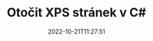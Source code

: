 ---
############################# Static ############################
layout: "auto-gen-merger"
date: 2022-10-21T11:27:51
draft: false
otherformats: pdf tex epub

############################# Head ############################
head_title: "Otočit XPS stránky v C# – Otočit v úhlu 90, 180, 270"
head_description: "Otočte konkrétní nebo všechny stránky dokumentu souboru XPS v úhlu otočení 90, 180, 270 pomocí rozhraní API pro slučování dokumentů."

############################# Header ############################
title: "Otočit XPS stránek v C#"
description: "Otočte XPS stránky pomocí několika řádků kódu .NET."
bg_image: "https://cms.admin.containerize.com/templates/aspose/App_Themes/V3/images/bg/header1.png"
bg_overlay: false
button:
    enable: true
    icon: "fas fa-arrow-down"
    label: "Stáhněte si zkušební verzi zdarma"
    link: "https://downloads.groupdocs.com/merger/net"

############################# SubMenu ############################
submenu:
    enable: true

    left:
        img_alt: "GroupDocs.Merger for .NET"
        image: "https://cms.admin.containerize.com/templates/groupdocs/images/product-logos/90x90-noborder/groupdocs-merger-net.png"
        product: "GroupDocs.Merger"
        platform: ".NET"

    middle:
        button:

            # button loop
            - link: "https://apireference.groupdocs.com/merger/net"
              text: "Reference API"

            # button loop
            - link: "https://github.com/groupdocs-merger"
              text: "Příklady kódu"

            # button loop
            - link: "https://products.groupdocs.app/merger/family"
              text: "Živá ukázka"

            # button loop
            - link: "https://purchase.groupdocs.com/pricing/merger/net"
              text: "Ceny"

    right:
        link_download: "https://downloads.groupdocs.com/merger"
        link_learn: "https://docs.groupdocs.com/merger/net"
        link_buy: "https://purchase.groupdocs.com"

############################# About ############################
about:
    enable: true
    title: "O GroupDocs.Merger for .NET API"
    content: |
        [GroupDocs.Merger for .NET](/cs/merger/net/) nabízí jednoduché řešení pro bezpečné sloučení a rozdělení mezi širokou škálou formátů dokumentů včetně PDF, Microsoft Office (Word, Excel, PowerPoint , OneNote), OpenDocument, HTML, obrázky a mnoho dalších v aplikacích .NET. Přidáním několika řádků kódu proveďte několik operací s dokumentem, jako je přesun, odstranění, otočení, výměna, extrahování nebo změna orientace stránek v dokumentech. Rozhraní API pro slučování dokumentů také podporuje náhled stránek dokumentu jako obrázku pro analýzu struktury dokumentu, formátování a obsahu na stránce.
        
        GroupDocs.Merger API je správnou volbou pro podniková řešení, která vyžadují funkce rotace stránky souboru. Tato rozhraní API jsou dobře podporována na všech hlavních operačních systémech a platformách včetně .NET Framework, .NET Standard, .NET Core, Mono.

############################# Steps ############################
steps:
    enable: true
    title_left: "Otočit XPS stránek souboru v .NET"
    content_left: |
        [GroupDocs.Merger for .NET](/cs/merger/net/) usnadňuje vývojářům C# otočit některé konkrétní nebo všechny stránky v souboru XPS na 90 , 180 nebo 270 úhel otočení pomocí několika jednoduchých kroků.
        
        * Inicializujte **RotateOptions** s požadovaným úhlem otočení a čísly stránek.
        * Vytvořte novou instanci **Merger** a předejte cestu ke zdrojovému dokumentu jako parametr konstruktoru.
        * Zavolejte **RotatePages** a předejte objekt **RotateOptions**.
        * Zavolejte **Save** a zadejte cestu k souboru pro uložení výsledného dokumentu.

    title_right: "Požadavky na systém"
    content_right: |
        Rozhraní API GroupDocs.Merger for .NET jsou podporována na všech hlavních platformách a operačních systémech. Před spuštěním níže uvedeného kódu se prosím ujistěte, že máte na svém systému nainstalovány následující předpoklady.

        * Operační systémy: Microsoft Windows, Linux, MacOS
        * Vývojová prostředí: Visual Studio, Xamarin, MonoDevelop
        * Rámce: .NET Framework, .NET Standard, .NET Core, Mono
        * Stáhněte si nejnovější verzi GroupDocs.Merger for .NET z [NuGet](https://www.nuget.org/packages/groupdocs.merger)
         
    code: |
     {{% merger/additional-styles %}}
     {{< merger/code-merger title="Jak otočit stránky souboru XPS pomocí ukázkového kódu C#">}}

        ```csharp    
        // Otočte stránky souboru XPS pomocí GroupDocs.Merger API
        // Inicializujte třídu RotateOptions, abyste určili úhel otočení a čísla stránek, které se mají otočit
        RotateOptions rotateOptions = new RotateOptions(RotateMode.Rotate180, new int[] { 2, 3 });

        // Okamžité sloučení se vstupním dokumentem XPS
        using (Merger merger = new Merger("input.xps"))
          {
            // Zavolejte metodu RotatePages a předejte jí objekt RotateOptions
            merger.RotatePages(rotateOptions);
    
            // Zavolejte metodu Uložit a předejte požadovanou cestu k souboru pro uložení výstupního dokumentu
            merger.Save("output.xps");
          }
        ```
     {{< /merger/code-merger >}}

############################# Demos ############################
demos:
    enable: true
    title: "Živá ukázka – Otočte XPS stránek souboru online"
    content: |
       Otočte stránky souborů XPS právě teď na webu [GroupDocs.Merger Live Demos](https://products.groupdocs.app/splitter/rotate-pages/xps).
       Živé demo má následující výhody.
        
############################# About Formats ############################
about_formats:
    enable: true

############################# More Formats ############################
more_formats:
    enable: true
    title: "Otočit stránky jiných formátů dokumentů"
    content: |
        API pro slučování a rozdělení dokumentů .NET pro formáty souborů a obrázky. Otočte některé z oblíbených formátů souborů, jak je uvedeno níže.

############################# Back to top ###############################
back_to_top:
    enable: true
---